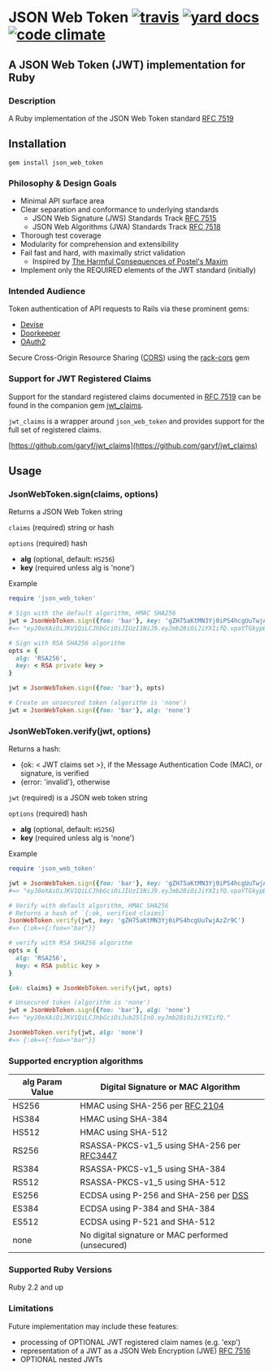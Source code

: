 # JSON Web Token [![travis][ci_img]][travis] [![yard docs][yd_img]][yard_docs] [![code climate][cc_img]][code_climate]

## A JSON Web Token (JWT) implementation for Ruby

### Description
A Ruby implementation of the JSON Web Token standard [RFC 7519][rfc7519]

## Installation
    gem install json_web_token

### Philosophy & Design Goals
* Minimal API surface area
* Clear separation and conformance to underlying standards
  - JSON Web Signature (JWS) Standards Track [RFC 7515][rfc7515]
  - JSON Web Algorithms (JWA) Standards Track [RFC 7518][rfc7518]
* Thorough test coverage
* Modularity for comprehension and extensibility
* Fail fast and hard, with maximally strict validation
  - Inspired by [The Harmful Consequences of Postel's Maxim][thomson-postel]
* Implement only the REQUIRED elements of the JWT standard (initially)

### Intended Audience
Token authentication of API requests to Rails via these prominent gems:

- [Devise][devise]
- [Doorkeeper][doorkeeper]
- [OAuth2][oauth2]

Secure Cross-Origin Resource Sharing ([CORS][cors]) using the [rack-cors][rack-cors] gem

### Support for JWT Registered Claims

Support for the standard registered claims documented
in [RFC 7519][rfc7519] can be found in the companion gem [jwt_claims](https://github.com/garyf/jwt_claims).

`jwt_claims` is a wrapper around `json_web_token` and provides support
for the full set of registered claims.

[https://github.com/garyf/jwt_claims](https://github.com/garyf/jwt_claims)

## Usage

### JsonWebToken.sign(claims, options)

Returns a JSON Web Token string

`claims` (required) string or hash

`options` (required) hash

* **alg** (optional, default: `HS256`)
* **key** (required unless alg is 'none')

Example

```ruby
require 'json_web_token'

# Sign with the default algorithm, HMAC SHA256
jwt = JsonWebToken.sign({foo: 'bar'}, key: 'gZH75aKtMN3Yj0iPS4hcgUuTwjAzZr9C')
#=> "eyJ0eXAiOiJKV1QiLCJhbGciOiJIUzI1NiJ9.eyJmb28iOiJiYXIifQ.vpaYTGkypBmxDi3KZYcvpqLx9xqhRD-DSXONGrUbf5Q"

# Sign with RSA SHA256 algorithm
opts = {
  alg: 'RSA256',
  key: < RSA private key >
}

jwt = JsonWebToken.sign({foo: 'bar'}, opts)

# Create an unsecured token (algorithm is 'none')
jwt = JsonWebToken.sign({foo: 'bar'}, alg: 'none')

```

### JsonWebToken.verify(jwt, options)

Returns a hash:
* \{ok: < JWT claims set >\}, if the Message Authentication Code (MAC), or signature, is verified
* \{error: 'invalid'\}, otherwise

`jwt` (required) is a JSON web token string

`options` (required) hash

* **alg** (optional, default: `HS256`)
* **key** (required unless alg is 'none')

Example

```ruby
require 'json_web_token'

jwt = JsonWebToken.sign({foo: 'bar'}, key: 'gZH75aKtMN3Yj0iPS4hcgUuTwjAzZr9C')
#=> "eyJ0eXAiOiJKV1QiLCJhbGciOiJIUzI1NiJ9.eyJmb28iOiJiYXIifQ.vpaYTGkypBmxDi3KZYcvpqLx9xqhRD-DSXONGrUbf5Q"

# Verify with default algorithm, HMAC SHA256
# Returns a hash of `{:ok, verified_claims}`
JsonWebToken.verify(jwt, key: 'gZH75aKtMN3Yj0iPS4hcgUuTwjAzZr9C')
#=> {:ok=>{:foo=>"bar"}}

# verify with RSA SHA256 algorithm
opts = {
  alg: 'RSA256',
  key: < RSA public key >
}

{ok: claims} = JsonWebToken.verify(jwt, opts)

# Unsecured token (algorithm is 'none')
jwt = JsonWebToken.sign({foo: 'bar'}, alg: 'none')
#=> "eyJ0eXAiOiJKV1QiLCJhbGciOiJub25lIn0.eyJmb28iOiJiYXIifQ."

JsonWebToken.verify(jwt, alg: 'none')
#=> {:ok=>{:foo=>"bar"}}
```

### Supported encryption algorithms

alg Param Value | Digital Signature or MAC Algorithm
------|------
HS256 | HMAC using SHA-256 per [RFC 2104][rfc2104]
HS384 | HMAC using SHA-384
HS512 | HMAC using SHA-512
RS256 | RSASSA-PKCS-v1_5 using SHA-256 per [RFC3447][rfc3447]
RS384 | RSASSA-PKCS-v1_5 using SHA-384
RS512 | RSASSA-PKCS-v1_5 using SHA-512
ES256 | ECDSA using P-256 and SHA-256 per [DSS][dss]
ES384 | ECDSA using P-384 and SHA-384
ES512 | ECDSA using P-521 and SHA-512
none | No digital signature or MAC performed (unsecured)

### Supported Ruby Versions
Ruby 2.2 and up

### Limitations
Future implementation may include these features:

- processing of OPTIONAL JWT registered claim names (e.g. 'exp')
- representation of a JWT as a JSON Web Encryption (JWE) [RFC 7516][rfc7516]
- OPTIONAL nested JWTs

[rfc2104]: http://tools.ietf.org/html/rfc2104
[rfc3447]: http://tools.ietf.org/html/rfc3447
[rfc7515]: http://tools.ietf.org/html/rfc7515
[rfc7516]: http://tools.ietf.org/html/rfc7516
[rfc7518]: http://tools.ietf.org/html/rfc7518
[rfc7519]: http://tools.ietf.org/html/rfc7519
[dss]: http://nvlpubs.nist.gov/nistpubs/FIPS/NIST.FIPS.186-4.pdf

[thomson-postel]: https://tools.ietf.org/html/draft-thomson-postel-was-wrong-00
[cors]: http://www.w3.org/TR/cors/
[devise]: https://github.com/plataformatec/devise
[doorkeeper]: https://github.com/doorkeeper-gem/doorkeeper
[oauth2]: https://github.com/intridea/oauth2
[rack-cors]: https://github.com/cyu/rack-cors

[travis]: https://travis-ci.org/garyf/json_web_token
[ci_img]: https://travis-ci.org/garyf/json_web_token.svg?branch=master
[yard_docs]: http://www.rubydoc.info/github/garyf/json_web_token
[yd_img]: http://img.shields.io/badge/yard-docs-blue.svg
[code_climate]: https://codeclimate.com/github/garyf/json_web_token
[cc_img]: https://codeclimate.com/github/garyf/json_web_token/badges/gpa.svg
